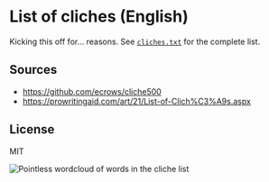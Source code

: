 # List of cliches (English)

Kicking this off for... reasons. See [`cliches.txt`](cliches.txt) for the complete list.

## Sources

- https://github.com/ecrows/cliche500
- https://prowritingaid.com/art/21/List-of-Clich%C3%A9s.aspx

## License

MIT

![Pointless wordcloud of words in the cliche list](https://user-images.githubusercontent.com/121322/185241571-887429db-ecab-4799-965f-47e22c45e735.png)
